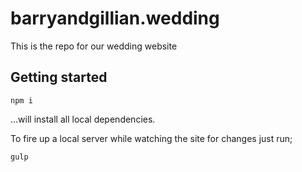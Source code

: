 # barryandgillian.wedding

This is the repo for our wedding website

## Getting started

`npm i`

...will install all local dependencies.

To fire up a local server while watching the site for changes just run;

`gulp`
